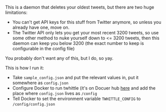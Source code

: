 This is a daemon that deletes your oldest tweets, but there are two huge limitations:
 * You can't get API keys for this stuff from Twitter anymore, so unless you already have one, move on.
 * The Twitter API only lets you get your most recent 3200 tweets, so use some other method to nuke yourself down to <= 3200 tweets, then this daemon can keep you below 3200 (the exact number to keep is configurable in the config file)

You probably don't want any of this, but I do, so yay.

This is how I run it:
 * Take `sample_config.json` and put the relevant values in, put it somewhere as `config.json`
 * Configure Docker to run twhittle (it's on Docuer hub [here](https://hub.docker.com/r/cmsj/twhittle/) and add the place where `config.json` lives as `/config`
 * Tell Docker to set the environment variable `TWHITTLE_CONFIG` to `/config/config.json`

